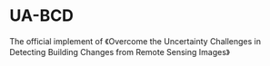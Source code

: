 # UA-BCD
The official implement of 《Overcome the Uncertainty Challenges in Detecting Building Changes from Remote Sensing Images》
